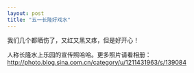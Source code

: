 ```yaml
---
layout: post
title: "五一长隆好戏水"
---
```

我们几个都晒伤了，又红又黑又疼，但是好开心！  

人称长隆水上乐园的宣传照哈哈。更多照片请看相册：http://photo.blog.sina.com.cn/category/u/1211431963/s/139084							  
		
